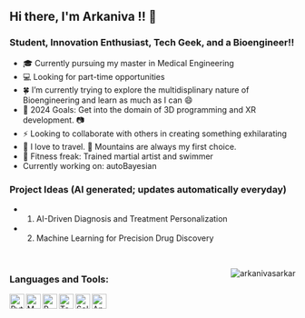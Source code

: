 ## Hi there, I'm Arkaniva !!  👋

### Student, Innovation Enthusiast, Tech Geek, and a Bioengineer!!


- 🎓 Currently pursuing my master in Medical Engineering
- 💻 Looking for part-time opportunities
- 🍀 I’m currently trying to explore the multidisplinary nature of Bioengineering and learn as much as I can 😄
- 🥅 2024 Goals: Get into the domain of 3D programming and XR development. 📷
- ⚡ Looking to collaborate with others in creating something exhilarating
- 🚆 I love to travel. 🗻 Mountains are always my first choice.
- 💪 Fitness freak: Trained martial artist and swimmer
- Currently working on: autoBayesian


### Project Ideas (AI generated; updates automatically everyday)
<!--C++_TOPICS-->
- 1. AI-Driven Diagnosis and Treatment Personalization
- 2. Machine Learning for Precision Drug Discovery
<!--END_C++_TOPICS-->




<br />
<p><img align="right" src="https://github-readme-stats.vercel.app/api/top-langs?username=arkanivasarkar&show_icons=true&locale=en&layout=donut-vertical&bg_color=00000000&theme=radical" alt="arkanivasarkar" /></p>

### Languages and Tools:

<img align="left" alt="Python" width="26px" src="https://upload.wikimedia.org/wikipedia/commons/thumb/c/c3/Python-logo-notext.svg/2048px-Python-logo-notext.svg.png" />
<img align="left" alt="MATLAB" width="26px" src="https://upload.wikimedia.org/wikipedia/commons/thumb/2/21/Matlab_Logo.png/668px-Matlab_Logo.png" />
<img align="left" alt="R" width="26px" src="https://upload.wikimedia.org/wikipedia/commons/thumb/1/1b/R_logo.svg/2560px-R_logo.svg.png" />
<img align="left" alt="Tensorflow" width="26px" src="https://upload.wikimedia.org/wikipedia/commons/thumb/2/2d/Tensorflow_logo.svg/1200px-Tensorflow_logo.svg.png" />
<img align="left" alt="Solidworks" width="26px" src="https://www.logolynx.com/images/logolynx/82/821849d7a753b2b23d57a66754f65091.png" />
<img align="left" alt="Ansys" width="26px" src="https://upload.wikimedia.org/wikipedia/commons/0/0b/Ansys_logo.jpg" />

